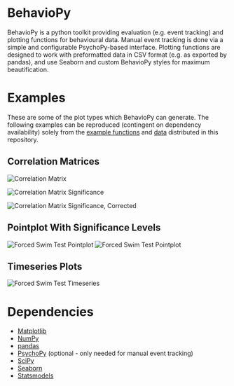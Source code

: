 # BehavioPy

BehavioPy is a python toolkit providing evaluation (e.g. event tracking) and plotting functions for behavioural data.
Manual event tracking is done via a simple and configurable PsychoPy-based interface.
Plotting functions are designed to work with preformatted data in CSV format (e.g. as exported by pandas), and use Seaborn and custom BehavioPy styles for maximum beautification.

# Examples

These are some of the plot types which BehavioPy can generate. 
The following examples can be reproduced (contingent on dependency availability) solely from the [example functions](behaviopy/examples.py) and [data](example_data) distributed in this repository.

## Correlation Matrices

![Correlation Matrix](http://www.chymera.eu/examples/behaviopy/corr.png "Correlation Matrix")

![Correlation Matrix Significance](http://www.chymera.eu/examples/behaviopy/corr_p.png "")

![Correlation Matrix Significance, Corrected](http://www.chymera.eu/examples/behaviopy/corr_pc.png "")

## Pointplot With Significance Levels

![Forced Swim Test Pointplot](http://chymera.eu/examples/behaviopy/fst_p.png "")
![Forced Swim Test Pointplot](http://chymera.eu/examples/behaviopy/sp_p.png "")

## Timeseries Plots

![Forced Swim Test Timeseries](http://chymera.eu/examples/behaviopy/fst_ts.png "")


# Dependencies

* [Matplotlib](http://matplotlib.org/)
* [NumPy](http://www.numpy.org/)
* [pandas](http://pandas.pydata.org/)
* [PsychoPy](http://www.psychopy.org/) (optional - only needed for manual event tracking)
* [SciPy](https://www.scipy.org/scipylib/index.html)
* [Seaborn](https://seaborn.pydata.org/)
* [Statsmodels](https://github.com/statsmodels/statsmodels)

